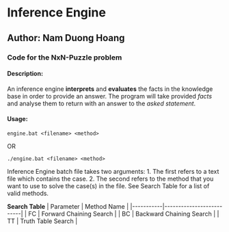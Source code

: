 # Inference Engine #

## Author: Nam Duong Hoang ##
### Code for the NxN-Puzzle problem ###

#### Description: ####
An inference engine **interprets** and **evaluates** the facts in the knowledge base in order to provide an answer. The program will take provided *facts* and analyse them to return with an answer to the *asked statement*.

#### Usage: ####

	engine.bat <filename> <method>

OR

	./engine.bat <filename> <method>

Inference Engine batch file takes two arguments:
	1. The first refers to a text file which contains the case.
	2. The second refers to the method that you want to use to solve the case(s) in the file. See Search Table for a list of valid methods.

**Search Table**
| Parameter | Method Name              |
|-----------|--------------------------|
| FC        | Forward Chaining Search  |
| BC        | Backward Chaining Search |
| TT        | Truth Table Search       |
